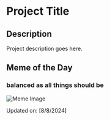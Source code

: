 # Project Title

## Description

Project description goes here.

## Meme of the Day

### balanced as all things should be
![Meme Image](https://i.redd.it/e28th7f30ahd1.png)

Updated on: [8/8/2024]